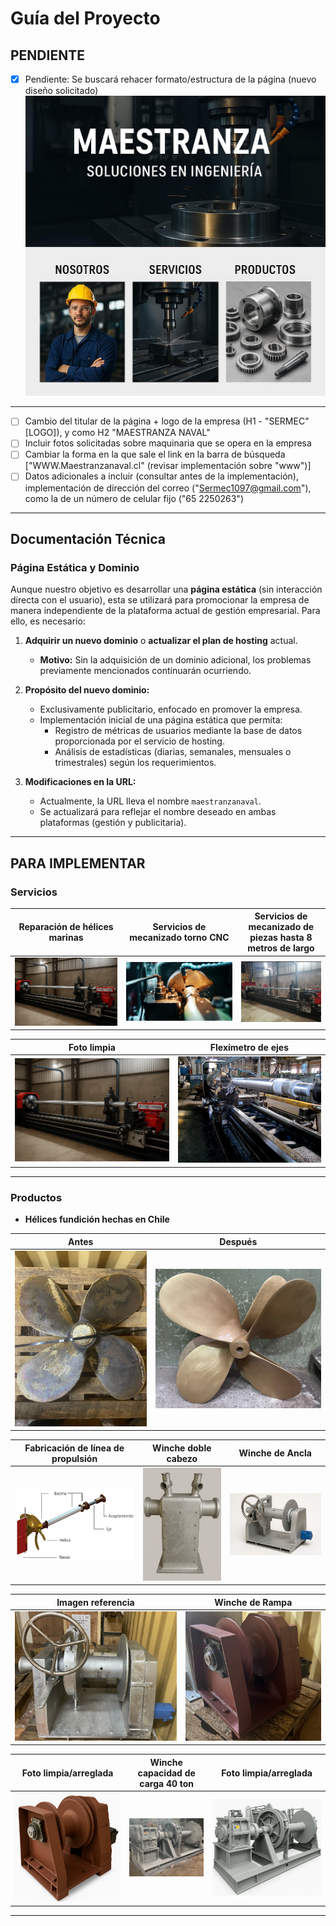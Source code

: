 # Guía del Proyecto

## PENDIENTE

* [x] Pendiente: Se buscará rehacer formato/estructura de la página (nuevo diseño solicitado)  
  ![Idea principal](./image/nuevo_formato.jpg)

---
* [ ] Cambio del titular de la página + logo de la empresa (H1 - "SERMEC" [LOGO]), y como H2 "MAESTRANZA NAVAL"
* [ ] Incluir fotos solicitadas sobre maquinaria que se opera en la empresa
* [ ] Cambiar la forma en la que sale el link en la barra de búsqueda ["WWW.Maestranzanaval.cl" (revisar implementación sobre "www")]
* [ ] Datos adicionales a incluir (consultar antes de la implementación), implementación de dirección del correo ("Sermec1097@gmail.com"), como la de un número de celular fijo ("65 2250263")

---

## Documentación Técnica

### Página Estática y Dominio

Aunque nuestro objetivo es desarrollar una **página estática** (sin interacción directa con el usuario), esta se utilizará para promocionar la empresa de manera independiente de la plataforma actual de gestión empresarial. Para ello, es necesario:

1. **Adquirir un nuevo dominio** o **actualizar el plan de hosting** actual.  
   - **Motivo:** Sin la adquisición de un dominio adicional, los problemas previamente mencionados continuarán ocurriendo.

2. **Propósito del nuevo dominio:**  
   - Exclusivamente publicitario, enfocado en promover la empresa.  
   - Implementación inicial de una página estática que permita:  
     - Registro de métricas de usuarios mediante la base de datos proporcionada por el servicio de hosting.  
     - Análisis de estadísticas (diarias, semanales, mensuales o trimestrales) según los requerimientos.

3. **Modificaciones en la URL:**  
   - Actualmente, la URL lleva el nombre `maestranzanaval`.  
   - Se actualizará para reflejar el nombre deseado en ambas plataformas (gestión y publicitaria).

---

## PARA IMPLEMENTAR

### Servicios  

| Reparación de hélices marinas | Servicios de mecanizado torno CNC | Servicios de mecanizado de piezas hasta 8 metros de largo |
|:-----------------------------:|:---------------------------------:|:---------------------------------------------------------:|
| ![F1](./image/Pasted%20image%20(0).png) | ![F2](./image/Pasted%20image%20(2).png) | ![F3](./image/Pasted%20image%20(1).png) |

| Foto limpia | Flexímetro de ejes |
|:----------:|:------------------:|
| ![F4](./image/Pasted%20image%20(0).png) | ![F5](./image/Pasted%20image%20(3).png) |

---

### Productos  

- **Hélices fundición hechas en Chile**  

| Antes | Después |
|:-----:|:-------:|
| ![F6](./image/Pasted%20image%20(4).png) | ![F7](./image/Pasted%20image%20(5).png) |

| Fabricación de línea de propulsión | Winche doble cabezo | Winche de Ancla |
|:----------------------------------:|:-------------------:|:---------------:|
| ![F8](./image/Pasted%20image%20(6).png) | ![F9](./image/Pasted%20image%20(7).png) | ![F10](./image/Pasted%20image%20(8).png) |

| Imagen referencia | Winche de Rampa |
|:-----------------:|:---------------:|
| ![F11](./image/Pasted%20image%20(9).png) | ![F12](./image/Pasted%20image%20(10).png) |

| Foto limpia/arreglada | Winche capacidad de carga 40 ton | Foto limpia/arreglada |
|:---------------------:|:-------------------------------:|:---------------------:|
| ![F13](./image/Pasted%20image%20(11).png) | ![F14](./image/Pasted%20image%20(12).png) | ![F15](./image/Pasted%20image%20(13).png) |

---